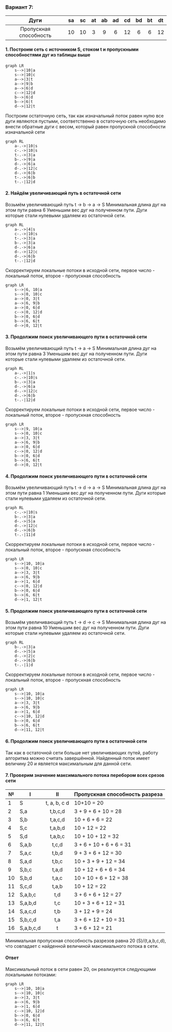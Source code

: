 ### Вариант 7:

|          Дуги          | sa | sc | at | ab | ad | cd | bd | bt | dt |
|:----------------------:|:--:|:--:|:--:|:--:|:--:|:--:|:--:|:--:|:--:|
| Пропускная способность | 10 | 10 | 3  | 9  | 6  | 12 | 6  | 6  | 12 |
#### 1. Построим сеть с источником S, стоком t и пропускными способностями дуг из таблицы выше
```mermaid
graph LR
    s-->|10|a
    s-->|10|c
    a-->|3|t
    a-->|9|b
    a-->|6|d
    c-->|12|d
    b-->|6|d
    b-->|6|t
    d-->|12|t
```
Построим остаточную сеть, так как изначальный поток равен нулю все дуги являются пустыми, соответственно в остаточную сеть необходимо внести обратные дуги с весом, который равен пропускной способности изначальной сети
```mermaid
graph RL
    a-.->|10|s
    c-.->|10|s
    t-.->|3|a
    b-.->|9|a
    d-.->|6|a
    d-.->|12|c
    d-.->|6|b
    t-.->|6|b
    t-.-|12|d
```
#### 2. Найдём увеличивающий путь в остаточной сети
Возьмём увеличивающий путь t -> b -> a -> S
Минимальная длина дуг на этом пути равна 6
Уменьшим вес дуг на полученном пути. Дуги которые стали нулевыми удаляем из остаточной сети.

```mermaid
graph RL
    a-.->|4|s
    c-.->|10|s
    t-.->|3|a
    b-.->|3|a
    d-.->|6|a
    d-.->|12|c
    d-.->|6|b
    t-.-|12|d
```
Скорректируем локальные потоки в исходной сети, первое число - локальный поток, второе - пропускная способность
```mermaid
graph LR
    s-->|6, 10|a
    s-->|0, 10|c
    a-->|0, 3|t
    a-->|6, 9|b
    a-->|0, 6|d
    c-->|0, 12|d
    b-->|0, 6|d
    b-->|6, 6|t
    d-->|0, 12|t
```
#### 3. Продолжим поиск увеличивающего пути в остаточной сети
Возьмём увеличивающий путь t -> a -> S Минимальная длина дуг на этом пути равна 3 Уменьшим вес дуг на полученном пути. Дуги которые стали нулевыми удаляем из остаточной сети.
```mermaid
graph RL
    a-.->|1|s
    c-.->|10|s
    b-.->|3|a
    d-.->|6|a
    d-.->|12|c
    d-.->|6|b
    t-.-|12|d
```
Скорректируем локальные потоки в исходной сети, первое число - локальный поток, второе - пропускная способность
```mermaid
graph LR
    s-->|9, 10|a
    s-->|0, 10|c
    a-->|3, 3|t
    a-->|6, 9|b
    a-->|0, 6|d
    c-->|0, 12|d
    b-->|0, 6|d
    b-->|6, 6|t
    d-->|0, 12|t
```
#### 4. Продолжим поиск увеличивающего пути в остаточной сети
Возьмём увеличивающий путь t -> d -> a -> S Минимальная длина дуг на этом пути равна 1 Уменьшим вес дуг на полученном пути. Дуги которые стали нулевыми удаляем из остаточной сети.
```mermaid
graph RL
    c-.->|10|s
    b-.->|3|a
    d-.->|5|a
    d-.->|12|c
    d-.->|6|b
    t-.-|11|d
```
Скорректируем локальные потоки в исходной сети, первое число - локальный поток, второе - пропускная способность
```mermaid
graph LR
    s-->|10, 10|a
    s-->|0, 10|c
    a-->|3, 3|t
    a-->|6, 9|b
    a-->|1, 6|d
    c-->|0, 12|d
    b-->|0, 6|d
    b-->|6, 6|t
    d-->|1, 12|t
```
#### 5. Продолжим поиск увеличивающего пути в остаточной сети
Возьмём увеличивающий путь t -> d -> c -> S Минимальная длина дуг на этом пути равна 10 Уменьшим вес дуг на полученном пути. Дуги которые стали нулевыми удаляем из остаточной сети.
```mermaid
graph RL
    b-.->|3|a
    d-.->|5|a
    d-.->|2|c
    d-.->|6|b
    t-.-|1|d
```
Скорректируем локальные потоки в исходной сети, первое число - локальный поток, второе - пропускная способность
```mermaid
graph LR
    s-->|10, 10|a
    s-->|10, 10|c
    a-->|3, 3|t
    a-->|6, 9|b
    a-->|1, 6|d
    c-->|10, 12|d
    b-->|0, 6|d
    b-->|6, 6|t
    d-->|11, 12|t
```
#### 6. Продолжим поиск увеличивающего пути в остаточной сети
Так как в остаточной сети больше нет увеличивающих путей, работу алгоритма можно считать завершённой. Найденный поток имеет величину 20 и является максимальным для данной сети.
#### 7. Проверим значение максимального потока перебором всех срезов сети
| №  | I         |      II      | Пропускная способность разреза |
|----|-----------|:------------:|--------------------------------|
| 1  | S         | t, a, b, c d | 10+10 = 20                     | 
| 2  | S,a       |   t,b,c,d    | 3 + 9 + 6 + 10 = 28            |
| 3  | S,b       |   t,a,c,d    | 10 + 6 + 6 = 22                |
| 4  | S,c       |   t,a,b,d    | 10 + 12 = 22                   |
| 5  | S,d       |   t,a,b,c    | 10 + 10 + 12 = 32              |
| 6  | S,a,b     |    t,c,d     | 3 + 6 + 10 + 6 + 6 = 31        |
| 7  | S,a,c     |    t,b,d     | 9 + 3 + 6 + 12 = 30            |
| 8  | S,a,d     |    t,b,c     | 10 + 3 + 9 + 12 = 34           |
| 9  | S,b,c     |    t,a,d     | 10 + 12 + 6 + 6 = 34           |
| 10 | S,b,d     |    t,a,c     | 10 + 10 + 6 + 12 = 38          |
| 11 | S,c,d     |    t,a,b     | 10 + 12 = 22                   |
| 12 | S,a,b,c   |     t,d      | 3 + 6 + 6 + 12 = 27            |
| 13 | S,a,b,d   |     t,c      | 10 + 3 + 6 + 12 = 31           |
| 14 | S,a,c,d   |     t,b      | 3 + 12 + 9 = 24                |
| 15 | S,b,c,d   |     t,a      | 3 + 6 + 12 + 10 = 31           |
| 16 | S,a,b,c,d |      t       | 3 + 6 + 12 = 21                |
Минимальная пропускная способность разрезов равна 20 (S)/(t,a,b,c,d), что совпадает с найденной величиной максимального потока в сети.
#### Ответ
Максимальный поток в сети равен 20, он реализуется следующими локальными потоками:
```mermaid
graph LR
    s-->|10, 10|a
    s-->|10, 10|c
    a-->|3, 3|t
    a-->|6, 9|b
    a-->|1, 6|d
    c-->|10, 12|d
    b-->|0, 6|d
    b-->|6, 6|t
    d-->|11, 12|t
```

